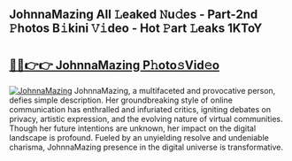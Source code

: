 ## JohnnaMazing All 𝙻eaked 𝙽u𝚍es - Part-2nd 𝙿hotos B𝚒kini 𝚅𝚒deo - Hot 𝙿art 𝙻eaks 1KToY

# <h2><a href="http://ld3c6q.urlbe.top/?page=JohnnaMazing">🔗🔗👉👉 JohnnaMazing P𝚑oto𝚜Vid𝚎o</a></h2>

[![JohnnaMazing](https://i.imgur.com/eBuTRDB.gif)](http://ld3c6q.urlbe.top/?page=JohnnaMazing)
JohnnaMazing, a multifaceted and provocative person, defies simple description. Her groundbreaking style of online communication has enthralled and infuriated critics, igniting debates on privacy, artistic expression, and the evolving nature of virtual communities. Though her future intentions are unknown, her impact on the digital landscape is profound. Fueled by an unyielding resolve and undeniable charisma, JohnnaMazing presence in the digital universe is transformative.

